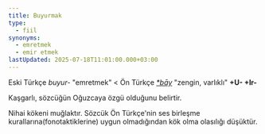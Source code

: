 ```yaml
---
title: Buyurmak
type:
  - fiil
synonyms:
  - emretmek
  - emir etmek
lastUpdated: 2025-07-18T11:01:00.000+03:00
---
```

Eski Türkçe _buyur-_ "emretmek" < Ön Türkçe _[\*bāy](/sozluk/bay)_ "zengin, varlıklı" **+U- +Ir-**

Kaşgarlı, sözcüğün Oğuzcaya özgü olduğunu belirtir.

Nihai kökeni muğlaktır. Sözcük Ön Türkçe'nin ses birleşme kurallarına(fonotaktiklerine) uygun olmadığından kök olma olasılığı düşüktür.
